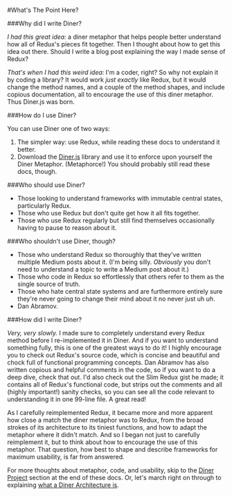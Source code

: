 #What's The Point Here?

###Why did I write Diner?

*I had this great idea:* a diner metaphor that helps people better understand how all of Redux's pieces fit together. Then I thought about how to get this idea out there. Should I write a blog post explaining the way I made sense of Redux?

*That's when I had this _weird_ idea:* I'm a coder, right? So why not explain it by coding a library? It would work _just exactly_ like Redux, but it would change the method names, and a couple of the method shapes, and include copious documentation, all to encourage the use of this diner metaphor. Thus Diner.js was born.

###How do I use Diner?

You can use Diner one of two ways:

1. The simpler way: use Redux, while reading these docs to understand it better.
2. Download the [Diner.js][Diner.js] library and use it to enforce upon yourself the Diner Metaphor. (Metaphorce!) You should probably still read these docs, though.


###Who should use Diner?

* Those looking to understand frameworks with immutable central states, particularly Redux.
* Those who use Redux but don't quite get how it all fits together.
* Those who use Redux regularly but still find themselves occasionally having to pause to reason about it.

###Who shouldn't use Diner, though?

- Those who understand Redux so thoroughly that they've written multiple Medium posts about it. (I'm being silly. _Obviously_ you don't need to understand a topic to write a Medium post about it.)
- Those who code in Redux so effortlessly that others refer to them as the single source of truth.
- Those who hate central state systems and are furthermore entirely sure they're never going to change their mind about it no never just uh _uh_.
- Dan Abramov.


###How did I write Diner?

*Very, very slowly.* I made sure to completely understand every Redux method before I re-implemented it in Diner. And if you want to understand something fully, this is one of the greatest ways to do it! I highly encourage you to check out Redux's source code, which is concise and beautiful and chock full of functional programming concepts. Dan Abramov has also written copious and helpful comments in the code, so if you want to do a deep dive, check that out. I'd also check out the Slim Redux gist he made; it contains all of Redux's functional code, but strips out the comments and all (highly important!) sanity checks, so you can see all the code relevant to understanding it in one 99-line file. A great read!

As I carefully reimplemented Redux, it became more and more apparent how close a match the diner metaphor was to Redux, from the broad strokes of its architecture to its tiniest functions, and how to adapt the metaphor where it didn't match. And so I began not just to carefully reimplement it, but to think about how to encourage the use of this metaphor. That question, how best to shape and describe frameworks for maximum usability, is far from answered.

For more thoughts about metaphor, code, and usability, skip to the [Diner Project][Diner Project] section at the end of these docs. Or, let's march right on through to explaining [what a Diner Architecture is][dinerArchitecture].

[dinerArchitecture]: introduction/what.md
[Diner.js]: http://www.github.com/abbreviatedman/diner
[Diner Project]: dinerProject/future.md